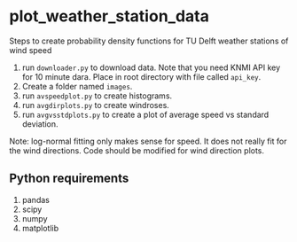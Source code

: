 # plot_weather_station_data

Steps to create probability density functions for TU Delft weather stations of wind speed

1. run ```downloader.py``` to download data. Note that you need KNMI API key for 10 minute dara. Place in root directory with file called ```api_key```.
2. Create a folder named ```images```.
3. run ```avspeedplot.py``` to create histograms.
4. run ```avgdirplots.py``` to create windroses.
5. run ```avgvsstdplots.py``` to create a plot of average speed vs standard deviation.


Note: log-normal fitting only makes sense for speed. It does not really fit for the wind directions. Code should be modified for wind direction plots.

## Python requirements
1. pandas
2. scipy
4. numpy
5. matplotlib
